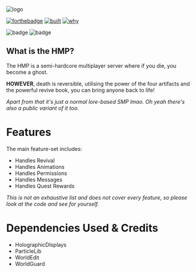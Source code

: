 ![logo](https://cdn.discordapp.com/attachments/863040845418987521/892144422299504690/26c38d37c6cc5484044fa0ad31a1753e.png)

[![forthebadge](https://forthebadge.com/images/badges/made-with-java.svg)](https://forthebadge.com)
[![built](https://forthebadge.com/images/badges/built-with-love.svg)](https://forthebadge.com) 
[![why](https://forthebadge.com/images/badges/it-works-why.svg)](https://forthebadge.com)

![badge](https://img.shields.io/badge/Version-BETA/1.0.0-green) ![badge](https://img.shields.io/badge/License-Apache-blue)
## What is the HMP?
The HMP is a semi-hardcore multiplayer server where if you die, you become a ghost.

**HOWEVER**, death is reversible, utilising the power of the four artifacts and the powerful revive book, you can bring anyone back to life!

*Apart from that it's just a normal lore-based SMP lmao. Oh yeah there's also a public variant of it too.*

# Features
The main feature-set includes:
- Handles Revival
- Handles Animations
- Handles Permissions
- Handles Messages
- Handles Quest Rewards

*This is not an exhaustive list and does not cover every feature, so please look at the code and see for yourself.*

# Dependencies Used & Credits
- HolographicDIsplays
- ParticleLib
- WorldEdit
- WorldGuard
